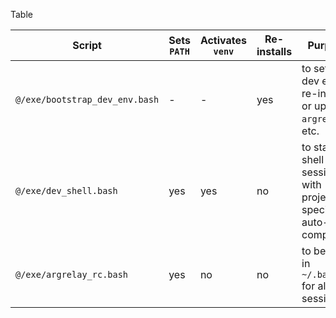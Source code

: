 
Table

| Script                         | Sets `PATH` | Activates `venv` | Re-installs | Purpose                                                      |
|--------------------------------|-------------|------------------|-------------|--------------------------------------------------------------|
| `@/exe/bootstrap_dev_env.bash` | -           | -                | yes         | to set up dev env, re-install or upgrade `argrelay`, etc.    |
| `@/exe/dev_shell.bash`         | yes         | yes              | no          | to start shell session with project-specific auto-completion |
| `@/exe/argrelay_rc.bash`       | yes         | no               | no          | to be used in `~/.bashrc` for all shell sessions             |

